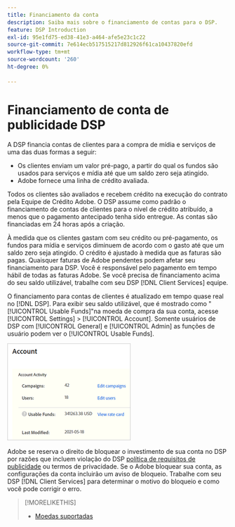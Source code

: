 ```yaml
---
title: Financiamento da conta
description: Saiba mais sobre o financiamento de contas para o DSP.
feature: DSP Introduction
exl-id: 95e1fd75-ed38-41e3-a464-afe5e23c1c22
source-git-commit: 7e614ecb517515217d812926f61ca10437820efd
workflow-type: tm+mt
source-wordcount: '260'
ht-degree: 0%

---
```


# Financiamento de conta de publicidade DSP

A DSP financia contas de clientes para a compra de mídia e serviços de uma das duas formas a seguir:

* Os clientes enviam um valor pré-pago, a partir do qual os fundos são usados para serviços e mídia até que um saldo zero seja atingido.
* Adobe fornece uma linha de crédito avaliada.

Todos os clientes são avaliados e recebem crédito na execução do contrato pela Equipe de Crédito Adobe. O DSP assume como padrão o financiamento de contas de clientes para o nível de crédito atribuído, a menos que o pagamento antecipado tenha sido entregue. As contas são financiadas em 24 horas após a criação.

À medida que os clientes gastam com seu crédito ou pré-pagamento, os fundos para mídia e serviços diminuem de acordo com o gasto até que um saldo zero seja atingido. O crédito é ajustado à medida que as faturas são pagas. Quaisquer faturas de Adobe pendentes podem afetar seu financiamento para DSP. Você é responsável pelo pagamento em tempo hábil de todas as faturas Adobe. Se você precisa de financiamento acima do seu saldo utilizável, trabalhe com seu DSP [!DNL Client Services] equipe.

O financiamento para contas de clientes é atualizado em tempo quase real no [!DNL DSP]. Para exibir seu saldo utilizável, que é mostrado como &quot;[!UICONTROL Usable Funds]&quot;na moeda de compra da sua conta, acesse [!UICONTROL Settings] > [!UICONTROL Account]. Somente usuários de DSP com [!UICONTROL General] e [!UICONTROL Admin] as funções de usuário podem ver o [!UICONTROL Usable Funds].

![Fundos Utilizáveis para uma conta](/help/dsp/assets/account-usable-funds.png)

Adobe se reserva o direito de bloquear o investimento de sua conta no DSP por razões que incluem violação do DSP [política de requisitos de publicidade](/help/policies/ad-requirements-policy.md) ou termos de privacidade. Se o Adobe bloquear sua conta, as configurações da conta incluirão um aviso de bloqueio. Trabalhe com seu DSP [!DNL Client Services] para determinar o motivo do bloqueio e como você pode corrigir o erro.

>[!MORELIKETHIS]
>
>* [Moedas suportadas](/help/dsp/currency.md)

